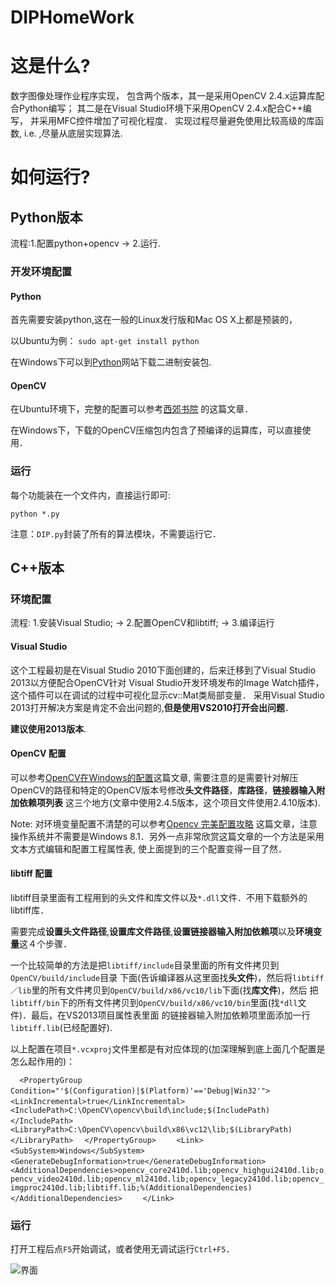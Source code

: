 DIPHomeWork
===========

# 这是什么?

数字图像处理作业程序实现，
包含两个版本，其一是采用OpenCV 2.4.x运算库配合Python编写；
其二是在Visual Studio环境下采用OpenCV 2.4.x配合C++编写，
并采用MFC控件增加了可视化程度．
实现过程尽量避免使用比较高级的库函数, i.e. ,尽量从底层实现算法.

# 如何运行?

## Python版本
流程:1.配置python+opencv  ->  2.运行.
### 开发环境配置
#### Python

首先需要安装python,这在一般的Linux发行版和Mac OS X上都是预装的，

以Ubuntu为例：
`sudo apt-get install python`

在Windows下可以到[Python](https://www.python.org/)网站下载二进制安装包.

#### OpenCV
在Ubuntu环境下，完整的配置可以参考[西郊书院](http://oncemore2020.github.io/blog/opencv2install/)
的这篇文章．

在Windows下，下载的OpenCV压缩包内包含了预编译的运算库，可以直接使用．

### 运行
每个功能装在一个文件内，直接运行即可:

`python *.py`

注意：`DIP.py`封装了所有的算法模块，不需要运行它．

## C++版本
### 环境配置
流程: 1.安装Visual Studio;  ->  2.配置OpenCV和libtiff;  ->  3.编译运行
#### Visual Studio
这个工程最初是在Visual Studio 2010下面创建的，后来迁移到了Visual Studio 2013以方便配合OpenCV针对
Visual Studio开发环境发布的Image Watch插件，这个插件可以在调试的过程中可视化显示cv::Mat类局部变量．
采用Visual Studio 2013打开解决方案是肯定不会出问题的,**但是使用VS2010打开会出问题**．

**建议使用2013版本**.

#### OpenCV 配置
可以参考[OpenCV在Windows的配置](http://user.qzone.qq.com/626691687/blog/1368530158)这篇文章,
需要注意的是需要针对解压OpenCV的路径和特定的OpenCV版本号修改**头文件路径**，**库路径**，**链接器输入附加依赖项列表**
这三个地方(文章中使用2.4.5版本，这个项目文件使用2.4.10版本).

Note: 对环境变量配置不清楚的可以参考[Opencv 完美配置攻略](http://my.phirobot.com/blog/2014-02-opencv_configuration_in_vs.html)
这篇文章，注意操作系统并不需要是Windows 8.1．另外一点非常欣赏这篇文章的一个方法是采用文本方式编辑和配置工程属性表,
使上面提到的三个配置变得一目了然．

#### libtiff 配置
libtiff目录里面有工程用到的头文件和库文件以及`*.dll`文件．不用下载额外的libtiff库．

需要完成**设置头文件路径**,**设置库文件路径**,**设置链接器输入附加依赖项**以及**环境变量**这４个步骤．

一个比较简单的方法是把`libtiff/include`目录里面的所有文件拷贝到`OpenCV/build/include`目录
下面(告诉编译器从这里面找**头文件**)，然后将`libtiff／lib`里的所有文件拷贝到`OpenCV/build/x86/vc10/lib`下面(找**库文件**)，然后
把`libtiff/bin`下的所有文件拷贝到`OpenCV/build/x86/vc10/bin`里面(找`*dll`文件)．最后，在VS2013项目属性表里面
的链接器输入附加依赖项里面添加一行`libtiff.lib`(已经配置好).

以上配置在项目`*.vcxproj`文件里都是有对应体现的(加深理解到底上面几个配置是怎么起作用的)：

`  <PropertyGroup Condition="'$(Configuration)|$(Platform)'=='Debug|Win32'">`
`   <LinkIncremental>true</LinkIncremental>`
`    <IncludePath>C:\OpenCV\opencv\build\include;$(IncludePath)</IncludePath>`
`    <LibraryPath>C:\OpenCV\opencv\build\x86\vc12\lib;$(LibraryPath)</LibraryPath>`
`  </PropertyGroup>`
`    <Link>`
`      <SubSystem>Windows</SubSystem>`
`      <GenerateDebugInformation>true</GenerateDebugInformation>`
`      <AdditionalDependencies>opencv_core2410d.lib;opencv_highgui2410d.lib;opencv_video2410d.lib;opencv_ml2410d.lib;opencv_legacy2410d.lib;opencv_imgproc2410d.lib;libtiff.lib;%(AdditionalDependencies)</AdditionalDependencies>`
`    </Link>`

### 运行
打开工程后点`F5`开始调试，或者使用无调试运行`Ctrl+F5`．

![界面](https://github.com/OnceMore2020/DIPHomeWork/blob/master/CPP_MFC/mainwindow.PNG)
